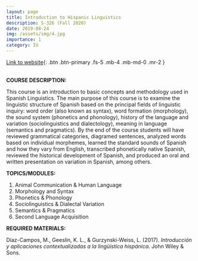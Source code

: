 ```yaml
---
layout: page
title: Introduction to Hispanic Linguistics
description: S-326 (Fall 2020)
date: 2019-08-24
img: /assets/img/4.jpg
importance: 1
category: IU
---
```


[Link to website](http://hisp326.sarroniz.com/){: .btn .btn-primary .fs-5 .mb-4 .mb-md-0 .mr-2 }
<br>
<br>

**COURSE DESCRIPTION:**  

This course is an introduction to basic concepts and methodology used in Spanish Linguistics. The main purpose of this course is to examine the linguistic structure of Spanish based on the principal fields of linguistic inquiry: word order (also known as syntax), word formation (morphology), the sound system (phonetics and phonology), history of the language and variation (sociolinguistics and  dialectology),  meaning  in  language  (semantics  and  pragmatics).  By  the  end  of  the  course students will have reviewed grammatical categories, diagramed sentences, analyzed words based on individual morphemes, learned the standard sounds of Spanish and how they vary from English, transcribed  phonetically  native  Spanish,  reviewed  the  historical  development  of  Spanish,  and produced an oral and written presentation on variation in Spanish, among others.


**TOPICS/MODULES:**  

1. Animal Communication & Human Language
2. Morphology and Syntax
3. Phonetics & Phonology
4. Sociolinguistics & Dialectal Variation
5. Semantics & Pragmatics
6. Second Language Acquisition


**REQUIRED MATERIALS:**   

Díaz-Campos, M., Geeslin, K. L., & Gurzynski-Weiss, L. (2017). _Introducción y aplicaciones contextualizadas a la lingüística hispánica._ John Wiley & Sons.
